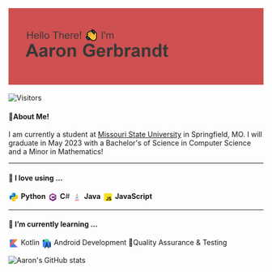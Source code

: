 <style>
    .icon {
        vertical-align: top;
        text-align: center;
        max-height: 1.5em;
        background-color: rgba(127, 127, 127, 0.3);
        border-radius: 90%;
        margin-right: .25em;
    }
</style>

![Hello There! I'm Aaron Gerbrandt](header.png)

![Visitors](https://api.visitorbadge.io/api/visitors?path=https%3A%2F%2Fgithub.com%2Faarongerbrandt&labelColor=%23f47373&countColor=%23697689&style=flat&labelStyle=upper)

#### 🤵About Me!
<p>I am currently a student at <a href="https://missouristate.edu">Missouri State University</a> in Springfield, MO. I will graduate in May 2023 with a Bachelor's of Science in Computer Science and a Minor in Mathematics!</p>

---

#### 💾 I love using ...
<img src="resources/icons/python.svg" alt="python" class="icon">**Python**
<img src="resources/icons/cs.svg" alt="C-Sharp" class="icon">**C**#
<img src="resources/icons/java.svg" alt="python" class="icon">**Java**
<img src="resources/icons/javascript.svg" alt="javascript" class="icon">**JavaScript**


---

#### 🌱 I’m currently learning ...
<img src="resources/icons/kotlin.svg" alt="kotlin" class="icon">Kotlin
<img src="resources/icons/android-studio.svg" alt="android studio" class="icon">Android Development
🧪Quality Assurance & Testing

![Aaron's GitHub stats](https://github-readme-stats.vercel.app/api?username=aarongerbrandt&show_icons=true&hide=issues,stars&theme=transparent)

<!--
**aarongerbrandt/aarongerbrandt** is a ✨ _special_ ✨ repository because its `README.md` (this file) appears on your GitHub profile.

Here are some ideas to get you started:

- 🔭 I’m currently working on ...
- 🌱 I’m currently learning ...
- 👯 I’m looking to collaborate on ...
- 🤔 I’m looking for help with ...
- 💬 Ask me about ...
- 📫 How to reach me: ...
- 😄 Pronouns: ...
- ⚡ Fun fact: ...
-->
